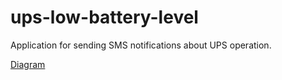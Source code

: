 # ups-low-battery-level
Application for sending SMS notifications about UPS operation.

[Diagram](https://viewer.diagrams.net/?tags=%7B%7D&highlight=0000ff&edit=_blank&layers=1&nav=1&title=diagram%20ups-low-battery-level.drawio.xml#R7Vtbd%2BI2EP41PLLHF2zIY4AkmzackpB2u4%2FCFkYb2XJlmYT99Tuy5Rs2LEuA0NbncMAa3Wfmm1ucjjny3%2B44CpcT5mLaMTT3rWOOO4bRHxjwLQlrRTB6KcHjxE1JekGYke9YETVFjYmLo8pAwRgVJKwSHRYE2BEVGuKcvVaHLRit7hoiD9cIMwfROvULccVSUXVNKzo%2BY%2BIt1dYDS3XMkfPicRYHar%2BABTjt8VG2jBoaLZHLXksk86ZjjjhjIn3y30aYSq5mHEvn3W7pzY%2FMcSD2mRCR2PO%2Bj2%2B%2FL%2FvzoT%2Fk3ujxt%2B5VusoK0VixQh1WrDPeYBdYpZqMiyXzWIDoTUEdJvfHchsNWsWYB8ZCIOpA%2FIaFWCu5o1gwIC2FT1XvggVCdeo2tOtXU7eNWMwddS7zSrc0POgNFro16GlOV42R5y1NUsy4w8zHgq9hAMcUCbKqih4pDfLycfnUKSNwDENTyg7CT6coXTdtrbqEQNzDQs0qBAIPpWMUpERMzSLbdsWKuGwKPBq6ZFURm%2F1PLBUrYW03Snh7DQOAq29Fpzw0JV5QmeEA0zEvD7I99UuzFQ%2FZKl3lPghjOd0lkeBkHgvCAtnEKwKCVVsAX9JdqjsDOblmRt1Q1BXmggCmr9WVhNS%2BYXZBdS1zGIXIIYH3nOjmoCA84IVUNqOgPCnA6wltiUK5kRPPpc5HSl21hPccjJK8iDkGDZW4T1Vana1X1fYqXHKzIBsO84mjnimaYzrM7cuIUQbHHycWBqYJzl5yY5WB6Bb5hEq9%2FAtzFwVoA1vGVmBJ3uG3nbDJejN7lpl61Xwt7KZpKtqyZDJzO9iEtApGdgCi0YYZW0ERNuqpD%2FgkQaqkttRRTSu%2B3wWN%2BTasZA4vm6hvXwN0L9gHXrrdBK%2Fr51kJLelaNRBtwVbt9EALN2lL3sgZKsGz9U6pcfrVWTHdpFByqDFq5tYNEon1ubrRtReSS5Hvz7P6iYBYP%2FhPLFfGmYQf4EEBjQuaGIUFkVgoWw%2BXs%2FA58TDKThwD01dVl6abdVDrgwZQ5wOPDuosMiyh%2BmnWNcx6fAJ3FE12vmyBJZ823YNPXDcJX6r236zbfzO3txtGmDOBBJrnW4TS5yecsIbwgSuMtE9Wx4JjjqCtF234yOFcjFgASyOSyA6jSLziKNPfvUKi%2FaVsXFUtt6nXpdxvstz2qWTc%2F%2FdGn80XynKXDJ9bB1rHjlX3FcRk9DQONKLR4TejR39%2FpP7Xz93LkAOwm6%2F%2FlvMBI6r5tdw3flOLp611uTXFnAAzJPJ3W8WDhNjItaPnG%2B8D0%2Fbc4H0R%2BwzzlQx6NEhV%2Fa0esY3FLyAWz1PRjwvGs3sdFI2ncXgafaf0bqI4RaSe9kmX31XKJPsuPy5%2FYAAGOV2BaUekeaKgvR5bH3qXU0fj99PJcULxgjJlkfA4nj0%2B7Fx51xJ%2FhhGcTUblsuonQN8kECleyUroL625kSFcWi5g9z9Vs4GeUbcqhmmdNRuwTuTcvjD%2BEkEQn1ShWtd2ua7Ntj7etdmta2uA0IgSnMCldWm1df%2FgKIDswNDGSCD4mZAAAH%2BSQtPFu5F%2BQ7nh3G5kUEPw82gKS91Pawxsy0oHlpVsrS5n%2B0Rlpea8vHcR5YwSq429KxK7Cg0%2FL0h8WEVi17GPHrNdT%2B%2BhbzaZwbeHBH5F6zZ2u6TYzfrQskSjLrZViS2hm%2FMyw4HbRm%2BNhsZxAFa7Q9v%2FSLhmfXDWv9OfHd2DTJfJa1qtz7hcn3HefL9Z%2FVqnsQM8WhD787aU3bzuzJfFYh9HkXzx9H%2FpP86b7jcD2GzT%2FaOn%2Bz2raqh7vfO9RdIs5frfBu5mk1bAhwrYPl89B5rF%2B%2B%2Fp%2B9HFvxeYNz8A)

